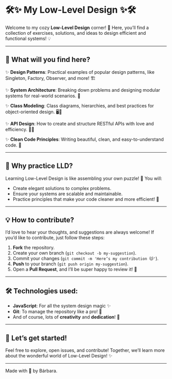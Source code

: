 # 🛠️✨ My Low-Level Design ✨🛠️

Welcome to my cozy **Low-Level Design** corner! 🌟 Here, you’ll find a collection of exercises, solutions, and ideas to design efficient and functional systems! 💡

---

## 🎯 What will you find here?

✨ **Design Patterns**: Practical examples of popular design patterns, like Singleton, Factory, Observer, and more! 🏗️

✨ **System Architecture**: Breaking down problems and designing modular systems for real-world scenarios. 🧩

✨ **Class Modeling**: Class diagrams, hierarchies, and best practices for object-oriented design. 🖥️💼

✨ **API Design**: How to create and structure RESTful APIs with love and efficiency. 📡💖

✨ **Clean Code Principles**: Writing beautiful, clean, and easy-to-understand code. 🌱

---

## 🧠 Why practice LLD?

Learning Low-Level Design is like assembling your own puzzle! 🧩 You will:
- Create elegant solutions to complex problems.
- Ensure your systems are scalable and maintainable.
- Practice principles that make your code cleaner and more efficient! 🚀

---

## 💡 How to contribute?

I’d love to hear your thoughts, and suggestions are always welcome! If you’d like to contribute, just follow these steps:

1. **Fork** the repository.
2. Create your own branch (`git checkout -b my-suggestion`).
3. Commit your changes (`git commit -m 'Here’s my contribution 🐱'`).
4. **Push** to your branch (`git push origin my-suggestion`).
5. Open a **Pull Request**, and I’ll be super happy to review it! 🌼

---

## 🛠️ Technologies used:

- **JavaScript**: For all the system design magic ✨
- **Git**: To manage the repository like a pro! 🔧
- And of course, lots of **creativity** and **dedication**! 💖

---

## 🚀 Let’s get started!

Feel free to explore, open issues, and contribute! Together, we’ll learn more about the wonderful world of Low-Level Design! ✨

---

Made with 💛 by Bárbara.

